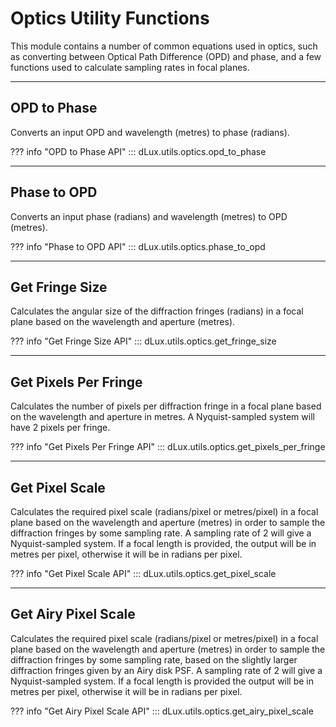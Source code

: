 # Optics Utility Functions

This module contains a number of common equations used in optics, such as converting between Optical Path Difference (OPD) and phase, and a few functions used to calculate sampling rates in focal planes.

---

## OPD to Phase

Converts an input OPD and wavelength (metres) to phase (radians).

??? info "OPD to Phase API"
    ::: dLux.utils.optics.opd_to_phase

---

## Phase to OPD

Converts an input phase (radians) and wavelength (metres) to OPD (metres).

??? info "Phase to OPD API"
    ::: dLux.utils.optics.phase_to_opd

---

## Get Fringe Size

Calculates the angular size of the diffraction fringes (radians) in a focal plane based on the wavelength and aperture (metres).

??? info "Get Fringe Size API"
    ::: dLux.utils.optics.get_fringe_size

---

## Get Pixels Per Fringe

Calculates the number of pixels per diffraction fringe in a focal plane based on the wavelength and aperture in metres. A Nyquist-sampled system will have 2 pixels per fringe.

??? info "Get Pixels Per Fringe API"
    ::: dLux.utils.optics.get_pixels_per_fringe

---

## Get Pixel Scale

Calculates the required pixel scale (radians/pixel or metres/pixel) in a focal plane based on the wavelength and aperture (metres) in order to sample the diffraction fringes by some sampling rate. A sampling rate of 2 will give a Nyquist-sampled system. If a focal length is provided, the output will be in metres per pixel, otherwise it will be in radians per pixel.

??? info "Get Pixel Scale API"
    ::: dLux.utils.optics.get_pixel_scale

---

## Get Airy Pixel Scale

Calculates the required pixel scale (radians/pixel or metres/pixel) in a focal plane based on the wavelength and aperture (metres) in order to sample the diffraction fringes by some sampling rate, based on the slightly larger diffraction fringes given by an Airy disk PSF. A sampling rate of 2 will give a Nyquist-sampled system. If a focal length is provided the output will be in metres per pixel, otherwise it will be in radians per pixel.

??? info "Get Airy Pixel Scale API"
    ::: dLux.utils.optics.get_airy_pixel_scale